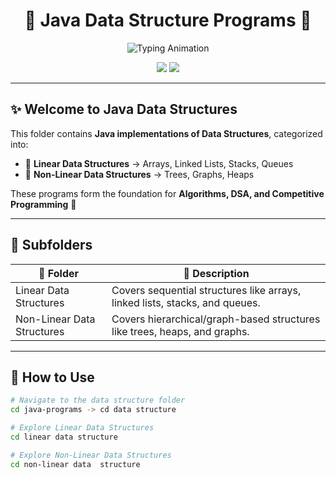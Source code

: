 <!-- Stylish README for Data Structure Programs -->

<h1 align="center">
  🌟 Java Data Structure Programs 🌟
</h1>


<p align="center">
  <img src="https://readme-typing-svg.herokuapp.com?font=Fira+Code&size=25&pause=1000&color=00BFFF&center=true&vCenter=true&width=650&lines=🔥+Java+Data+Structures;💡+Learn+Core+DSA;🚀+Linear+%26+Non-Linear+Structures;✨+Master+Algorithms" alt="Typing Animation" />
</p>



<p align="center">
  <img src="https://img.shields.io/badge/Language-Java-skyblue?style=for-the-badge&logo=java" />
  <img src="https://img.shields.io/badge/Folder-DataStructures-blue?style=for-the-badge" />
</p>

---

## ✨ Welcome to **Java Data Structures**
This folder contains **Java implementations of Data Structures**, categorized into:
- 📏 **Linear Data Structures** → Arrays, Linked Lists, Stacks, Queues  
- 🌳 **Non-Linear Data Structures** → Trees, Graphs, Heaps  

These programs form the foundation for **Algorithms, DSA, and Competitive Programming** 🚀  

---

## 📂 Subfolders

| 📂 Folder | 📝 Description |
|-----------|----------------|
|  Linear Data Structures  | Covers sequential structures like arrays, linked lists, stacks, and queues. |
|  Non-Linear Data Structures | Covers hierarchical/graph-based structures like trees, heaps, and graphs. |

---

## 🚀 How to Use
```bash
# Navigate to the data structure folder
cd java-programs -> cd data structure

# Explore Linear Data Structures
cd linear data structure

# Explore Non-Linear Data Structures
cd non-linear data  structure
